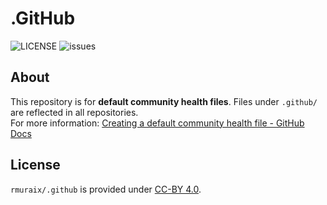 # .GitHub

![LICENSE](https://img.shields.io/github/license/rmuraix/.github) ![issues](https://img.shields.io/github/issues/rmuraix/.github)

## About

This repository is for **default community health files**. Files under `.github/` are reflected in all repositories.  
For more information: [Creating a default community health file - GitHub Docs](https://docs.github.com/en/communities/setting-up-your-project-for-healthy-contributions/creating-a-default-community-health-file)

## License

`rmuraix/.github` is provided under [CC-BY 4.0](./LICENSE).
